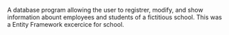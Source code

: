 A database program allowing the user to registrer, modify, and show information abount employees and students of a fictitious school. This was a Entity Framework excercice for school.
